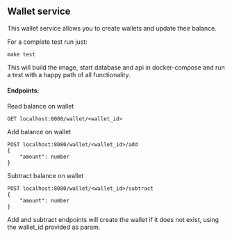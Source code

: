 ## Wallet service

This wallet service allows you to create wallets and update their balance.

For a complete test run just:
```
make test
```

This will build the image, start database and api in docker-compose and run a test with a happy path of all functionality.

#### Endpoints:

Read balance on wallet
```
GET localhost:8080/wallet/<wallet_id>
```

Add balance on wallet
```
POST localhost:8080/wallet/<wallet_id>/add
{
    "amount": number
}
```

Subtract balance on wallet
```
POST localhost:8080/wallet/<wallet_id>/subtract
{
    "amount": number
}
```

Add and subtract endpoints will create the wallet if it does not exist, using the wallet_id provided as param.

